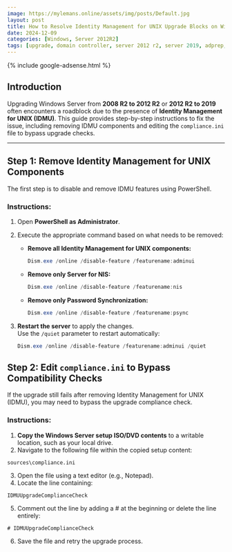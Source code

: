 ```yaml
---
image: https://mylemans.online/assets/img/posts/Default.jpg
layout: post
title: How to Resolve Identity Management for UNIX Upgrade Blocks on Windows Server
date: 2024-12-09
categories: [Windows, Server 2012R2]
tags: [upgrade, domain controller, server 2012 r2, server 2019, adprep, tutorial, youtube, nis]
---
```


{% include google-adsense.html %}


## Introduction
Upgrading Windows Server from **2008 R2 to 2012 R2** or **2012 R2 to 2019** often encounters a roadblock due to the presence of **Identity Management for UNIX (IDMU)**. This guide provides step-by-step instructions to fix the issue, including removing IDMU components and editing the `compliance.ini` file to bypass upgrade checks.

---

## Step 1: Remove Identity Management for UNIX Components
The first step is to disable and remove IDMU features using PowerShell.

### Instructions:
1. Open **PowerShell as Administrator**.
2. Execute the appropriate command based on what needs to be removed:

   - **Remove all Identity Management for UNIX components:**
     ```powershell
     Dism.exe /online /disable-feature /featurename:adminui
     ```

   - **Remove only Server for NIS:**
     ```powershell
     Dism.exe /online /disable-feature /featurename:nis
     ```

   - **Remove only Password Synchronization:**
     ```powershell
     Dism.exe /online /disable-feature /featurename:psync
     ```

3. **Restart the server** to apply the changes.  
   Use the `/quiet` parameter to restart automatically:
   ```powershell
   Dism.exe /online /disable-feature /featurename:adminui /quiet
   ```
## Step 2: Edit `compliance.ini` to Bypass Compatibility Checks
If the upgrade still fails after removing Identity Management for UNIX (IDMU), you may need to bypass the upgrade compliance check.

### Instructions:
1. **Copy the Windows Server setup ISO/DVD contents** to a writable location, such as your local drive.
2. Navigate to the following file within the copied setup content:
  ```plaintext
  sources\compliance.ini
  ```
3. Open the file using a text editor (e.g., Notepad).
4. Locate the line containing:
  ```plaintext
  IDMUUpgradeComplianceCheck
  ```
5. Comment out the line by adding a # at the beginning or delete the line entirely:
```plaintext
# IDMUUpgradeComplianceCheck
```
6. Save the file and retry the upgrade process.
